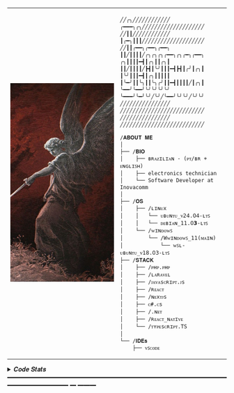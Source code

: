 <table>
  <tr>
    <td style="width: 50%;">
       <img src="https://github.com/RafaelVVolkmer/RafaelVVolkmer/blob/main/image.png" alt="Angel" style="width: 200%; border: none;"/>
    </td>
    <td style="width: 50%; vertical-align: top;">
      <p style="font-family: monospace; font-size: 16px;">
       
    ╱╱╭╮╱╱╱╱╱╱╱╱╱╱╱╱   ╭━━━╮╭╮╱╱╱╱╱╱╱╱╱╱╱╱╱╱╱╱╱╱╱╱
    ╱╱┃┃╱╱╱╱╱╱╱╱╱╱╱╱   ┃╭━╮┃┃┃╱╱╱╱╱╱╱╱╱╱╱╱╱╱╱╱╱╱╱╱
    ╱╱┃┃╭━━╮╭━━╮╭━━╮   ┃┃╱┃┃┃┃╱╭╮╭╮╭╮╭━━╮╭╮╭━╮╭━━╮
    ╭╮┃┃┃┃━┫┃╭╮┃┃╭╮┃   ┃┃╱┃┃┃┃╱┣┫┃╰╯┃┃┃━┫┣┫┃╭╯┃╭╮┃
    ┃╰╯┃┃┃━┫┃╭╮┃┃┃┃┃   ┃╰━╯┃┃╰╮┃┃╰╮╭╯┃┃━┫┃┃┃┃╱┃╭╮┃
    ╰━━╯╰━━╯╰╯╰╯╰╯╰╯   ╰━━━╯╰━╯╰╯╱╰╯╱╰━━╯╰╯╰╯╱╰╯╰╯
    ╱╱╱╱╱╱╱╱╱╱╱╱╱╱╱╱   ╱╱╱╱╱╱╱╱╱╱╱╱╱╱╱╱╱╱╱╱╱╱╱╱╱╱╱
    ╱╱╱╱╱╱╱╱╱╱╱╱╱╱╱╱   ╱╱╱╱╱╱╱╱╱╱╱╱╱╱╱╱╱╱╱╱╱╱╱╱╱╱╱

</p>

    /𝐀𝐁𝐎𝐔𝐓 𝐌𝐄
    │
    ├── /𝐁𝐈𝐎
    │    ├── ʙʀᴀᴢɪʟɪᴀɴ - (ᴘᴛ/ʙʀ + ᴇɴɢʟɪꜱʜ)
    │    ├── electronics technician
    │    └── Software Developer at Inovacomm
    │
    ├── /𝐎𝐒
    │    ├── /ʟɪɴᴜx 
    │    │   └── ᴜʙᴜɴᴛᴜ_ᴠ𝟤𝟦.𝟢𝟦-ʟᴛꜱ
    │    │   └── ᴅᴇʙɪᴀɴ_𝟣𝟣.𝟢𝟯-ʟᴛꜱ
    │    └── /ᴡɪɴᴅᴏᴡꜱ
    │        └── /Wᴡɪɴᴅᴏᴡꜱ_𝟣𝟣(ᴍᴀɪɴ)
    │            └── ᴡꜱʟ-ᴜʙᴜɴᴛᴜ_ᴠ𝟣𝟪.𝟢𝟥-ʟᴛꜱ
    ├── /𝐒𝐓𝐀𝐂𝐊
    │    ├── /ᴘʜᴘ.ᴘʜᴘ
    │    ├── /ʟᴀʀᴀᴠᴇʟ
    │    ├── /ᴊᴀᴠᴀsᴄʀɪᴘᴛ.ᴊs
    │    ├── /ʀᴇᴀᴄᴛ
    │    ├── /ɴᴇxᴛᴊs
    │    ├── ᴄ#.ᴄs
    │    ├── /.ɴᴇᴛ
    │    ├── /ʀᴇᴀᴄᴛ_ɴᴀᴛɪᴠᴇ
    │    └── /ᴛʏᴘᴇsᴄʀɪᴘᴛ.TS
    │
    └── /𝐈𝐃𝐄𝐬
        ├── ᴠꜱᴄᴏᴅᴇ
        
  </tr>
</table>

<details>
<summary> 𝑪𝒐𝒅𝒆 𝑺𝒕𝒂𝒕𝒔 ━━━━━━━━━━━━━━━━━━━━━━━━━━━━━━━━━━━━━━━━━━━━━━ ━ ━━━</summary>
<br>
  <img src="https://leetcard.jacoblin.cool/Jeanikt?theme=nord&font=JetBrains%20Mono" height="163," alt="LeetCode Stats" /> <img src="https://github-readme-stats.vercel.app/api?username=Jeanikt&hide_title=false&hide_rank=false&show_icons=true&include_all_commits=true&count_private=true&disable_animations=false&theme=nord&locale=en&hide_border=true&order=1" height="163" alt="stats graph"  />
<br>
</details>





                                                                                                          
                                                                                                          
